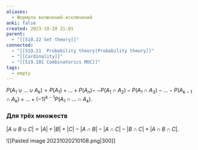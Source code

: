 ```yaml
---
aliases:
  - Формула включений-исключений
anki: false
created: 2023-10-20 21:01
parent:
  - "[[510.22 Set theory]]"
connected:
  - "[[519.21  Probability theory|Probability theory]]"
  - "[[Cardinality]]"
  - "[[519.101 Combinatorics MOC]]"
tags:
  - empty
---
```

$P(A_1 \cup \ldots \cup A_k) = P(A_1) + \ldots + P(A_n) -$
$- P(A_1 \cap A_2) - P(A_1 \cap A_3) - \ldots - P(A_{k-1} \cap A_k) + \ldots + (-1)^{k-1}P(A_1 \cap \ldots \cap A_k)$.


### Для трёх множеств
$|A \cup B \cup C| = |A| + |B| + |C| - |A \cap B| - |A \cap C| - |B \cap C| + |A \cap B \cap C|$.


![[Pasted image 20231020210108.png|300]]


